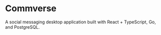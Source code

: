 ﻿# Commverse

A social messaging desktop application built with React + TypeScript, Go, and PostgreSQL.
